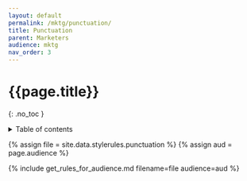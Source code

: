 ```yaml
---
layout: default
permalink: /mktg/punctuation/
title: Punctuation
parent: Marketers
audience: mktg
nav_order: 3
---
```

# {{page.title}} 
{: .no_toc }
<details markdown="block">
  <summary>
    Table of contents
  </summary>
  {: .text-delta }
- TOC
{:toc}
</details>

{% assign file = site.data.stylerules.punctuation %}
{% assign aud = page.audience %}

{% include get_rules_for_audience.md filename=file audience=aud %}